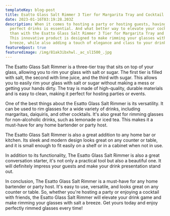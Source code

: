 ```yaml
---
templateKey: blog-post
title: Esatto Glass Salt Rimmer 3 Tier for Margarita Tray and Cocktail
date: 2023-01-16T03:19:28.203Z
description: When it comes to hosting a party or hosting guests, having the
  perfect drinks is essential. And what better way to elevate your cocktail game
  than with the Esatto Glass Salt Rimmer 3 Tier for Margarita Tray and Cocktail.
  This innovative product is designed to make rimming your glasses with salt a
  breeze, while also adding a touch of elegance and class to your drinks.
featuredpost: true
featuredimage: /img/81ak3ibxhwl._ac_sl1500_.jpg
---
```

The Esatto Glass Salt Rimmer is a three-tier tray that sits on top of your glass, allowing you to rim your glass with salt or sugar. The first tier is filled with salt, the second with lime juice, and the third with sugar. This allows you to easily rim your glass with salt or sugar without making a mess or getting your hands dirty. The tray is made of high-quality, durable materials and is easy to clean, making it perfect for hosting parties or events.

One of the best things about the Esatto Glass Salt Rimmer is its versatility. It can be used to rim glasses for a wide variety of drinks, including margaritas, daiquiris, and other cocktails. It's also great for rimming glasses for non-alcoholic drinks, such as lemonade or iced tea. This makes it a must-have for any home bartender or party host.

The Esatto Glass Salt Rimmer is also a great addition to any home bar or kitchen. Its sleek and modern design looks great on any counter or table, and it is small enough to fit easily on a shelf or in a cabinet when not in use.

In addition to its functionality, The Esatto Glass Salt Rimmer is also a great conversation starter, it's not only a practical tool but also a beautiful one. It will definitely impress your guests and make your drink presentation stand out.

In conclusion, The Esatto Glass Salt Rimmer is a must-have for any home bartender or party host. It's easy to use, versatile, and looks great on any counter or table. So, whether you're hosting a party or enjoying a cocktail with friends, the Esatto Glass Salt Rimmer will elevate your drink game and make rimming your glasses with salt a breeze. Get yours today and enjoy perfectly rimmed glasses every time!